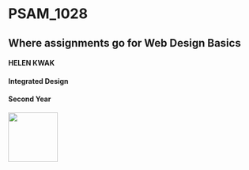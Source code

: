 # PSAM_1028
## Where assignments go for Web Design Basics

#### HELEN KWAK
#### Integrated Design
#### Second Year

<img src="https://media.giphy.com/media/3knzT694sYViw/giphy.gif" width="100">
